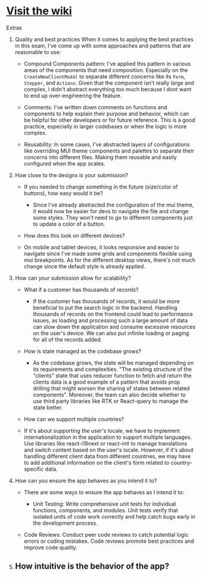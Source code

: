 # [Visit the wiki](https://github.com/Carepatron/Carepatron-Test-Full/wiki)

Extras

1. Quality and best practices
   When it comes to applying the best practices in this exam, I've come up with some approaches and patterns that are reasonable to use:

   - Compound Components pattern: I've applied this pattern in various areas of the components that need composition. Especially on the `CreateNewClientModal` to separate different concerns like its `Form`, `Stepper`, and `Actions`. Given that the component isn't really large and complex, I didn't abstract everything too much because I dont want to end up over-engineering the feature.

   - Comments: I've written down comments on functions and components to help explain their purpose and behavior, which can be helpful for other developers or for future reference. This is a good practice, especially in larger codebases or when the logic is more complex.

   - Reusability: In some cases, I've abstracted layers of configurations like overriding MUI theme components and palettes to separate their concerns into different files. Making them reusable and easily configured when the app scales.

2. How close to the designs is your submission?
   - If you needed to change something in the future (size/color of buttons), how easy would it be?
     - Since I've already abstracted the configuration of the mui theme, it would now
     be easier for devs to navigate the file and change some styles. They won't need to
     go to different components just to update a color of a button.
    
    - How does this look on different devices?
     - On mobile and tablet devices, it looks responsive and easier to navigate since I've made some grids and components flexible using mui breakpoints. As for the different desktop views, there's not much change since the default style is already applied.

3. How can your submission allow for scalability?

   - What if a customer has thousands of records?
     - If the customer has thousands of records, it would be more beneficial to put the search logic in the backend. Handling thousands of records on the frontend could lead to performance issues, as loading and processing such a large amount of data can slow down the application and consume excessive resources on the user's device. We can also put infinite loading or paging for all of the records added.

   - How is state managed as the codebase grows?
     - As the codebase grows, the state will be managed depending on its requirements and complexities. "The existing structure of the "clients" state that uses reducer function to fetch and return the clients data is a good example of a pattern that avoids prop drilling that might worsen the sharing of states between related components". Moreover, the team can also decide whether to use third party libraries like RTK or React-query to manage the state better.

   - How can we support multiple countries?
    - If it's about supporting the user's locale, we have to implement internationalization in the application to support multiple languages. Use libraries like react-i18next or react-intl to manage translations and switch content based on the user's locale. However, if it's about handling different client data from different countries, we may have to add additional information on the client's form related to country-specific data.

4. How can you ensure the app behaves as you intend it to?
    - There are some ways to ensure the app behaves as I intend it to:

      - Unit Testing: Write comprehensive unit tests for individual functions, components, and modules. Unit tests verify that isolated units of code work correctly and help catch bugs early in the development process.
    
    - Code Reviews: Conduct peer code reviews to catch potential logic errors or coding mistakes. Code reviews promote best practices and improve code quality.

5. How intuitive is the behavior of the app?
    - 